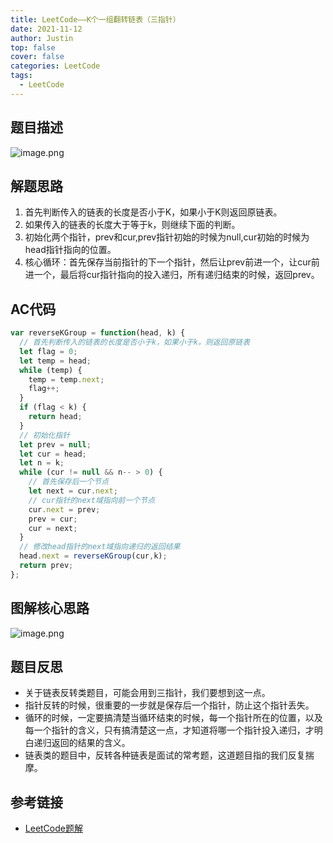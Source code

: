 ```yaml
---
title: LeetCode——K个一组翻转链表（三指针）
date: 2021-11-12
author: Justin
top: false
cover: false
categories: LeetCode
tags:
  - LeetCode
---
```


## 题目描述

![image.png](https://img-blog.csdnimg.cn/img_convert/b5e72973697fc02eb24bd50bc40767a4.png)

## 解题思路
1. 首先判断传入的链表的长度是否小于K，如果小于K则返回原链表。
2. 如果传入的链表的长度大于等于k，则继续下面的判断。
3. 初始化两个指针，prev和cur,prev指针初始的时候为null,cur初始的时候为head指针指向的位置。
4. 核心循环：首先保存当前指针的下一个指针，然后让prev前进一个，让cur前进一个，最后将cur指针指向的投入递归，所有递归结束的时候，返回prev。

## AC代码
```js
var reverseKGroup = function(head, k) {
  // 首先判断传入的链表的长度是否小于k，如果小于k，则返回原链表
  let flag = 0;
  let temp = head;
  while (temp) {
    temp = temp.next;
    flag++;
  }
  if (flag < k) {
    return head;
  }
  // 初始化指针
  let prev = null;
  let cur = head;
  let n = k;
  while (cur != null && n-- > 0) {
    // 首先保存后一个节点
    let next = cur.next;
    // cur指针的next域指向前一个节点
    cur.next = prev;
    prev = cur;
    cur = next;
  }
  // 修改head指针的next域指向递归的返回结果
  head.next = reverseKGroup(cur,k);
  return prev;
};
```

## 图解核心思路
![image.png](https://img-blog.csdnimg.cn/img_convert/b9c34525dc547d9dad167255923006c4.png)

## 题目反思
* 关于链表反转类题目，可能会用到三指针，我们要想到这一点。
* 指针反转的时候，很重要的一步就是保存后一个指针，防止这个指针丢失。
* 循环的时候，一定要搞清楚当循环结束的时候，每一个指针所在的位置，以及每一个指针的含义，只有搞清楚这一点，才知道将哪一个指针投入递归，才明白递归返回的结果的含义。
* 链表类的题目中，反转各种链表是面试的常考题，这道题目指的我们反复揣摩。

## 参考链接
* [LeetCode题解](https://leetcode-cn.com/problems/reverse-nodes-in-k-group/solution/25-k-ge-yi-zu-fan-zhuan-lian-biao-by-xin-wves/)


